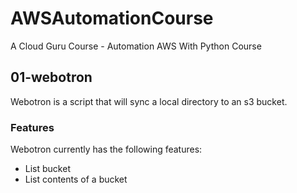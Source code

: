 # AWSAutomationCourse

A Cloud Guru Course - Automation AWS With Python Course

## 01-webotron

Webotron is a script that will sync a local directory to an s3 bucket.

### Features

Webotron currently has the following features:

 - List bucket
 - List contents of a bucket
